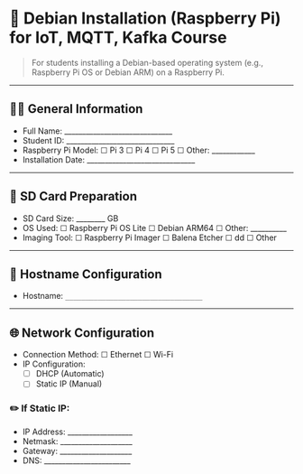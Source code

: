 # 🍓 Debian Installation (Raspberry Pi) for IoT, MQTT, Kafka Course

> For students installing a Debian-based operating system (e.g., Raspberry Pi OS or Debian ARM) on a Raspberry Pi.

---

## 🧑‍🎓 General Information

- Full Name: ______________________________
- Student ID: ______________________________
- Raspberry Pi Model: ☐ Pi 3 ☐ Pi 4 ☐ Pi 5 ☐ Other: ____________
- Installation Date: ______________________________

---

## 💾 SD Card Preparation

- SD Card Size: ________ GB
- OS Used: ☐ Raspberry Pi OS Lite ☐ Debian ARM64 ☐ Other: __________
- Imaging Tool: ☐ Raspberry Pi Imager ☐ Balena Etcher ☐ dd ☐ Other

---

## 📛 Hostname Configuration

- Hostname: `__________________________________`

---

## 🌐 Network Configuration

- Connection Method: ☐ Ethernet ☐ Wi-Fi
- IP Configuration:
  - ☐ DHCP (Automatic)
  - ☐ Static IP (Manual)

### ✏️ If Static IP:
- IP Address: __________________
- Netmask: ____________________
- Gateway: ____________________
- DNS: ________________________

